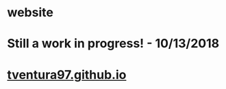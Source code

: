# website
# Still a work in progress! - 10/13/2018
# [tventura97.github.io](http://tventura97.github.io)
